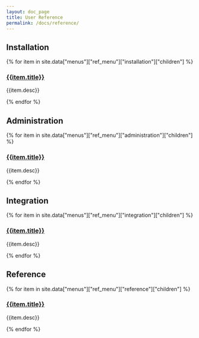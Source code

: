 ```yaml
---
layout: doc_page
title: User Reference
permalink: /docs/reference/
---
```


## Installation

{% for item in site.data["menus"]["ref_menu"]["installation"]["children"] %}
### [{{item.title}}]({{item.path}})
{{item.desc}}

{% endfor %}

## Administration

{% for item in site.data["menus"]["ref_menu"]["administration"]["children"] %}
### [{{item.title}}]({{item.path}})
{{item.desc}}

{% endfor %}

## Integration

{% for item in site.data["menus"]["ref_menu"]["integration"]["children"] %}
### [{{item.title}}]({{item.path}})
{{item.desc}}

{% endfor %}


## Reference

{% for item in site.data["menus"]["ref_menu"]["reference"]["children"] %}
### [{{item.title}}]({{item.path}})
{{item.desc}}

{% endfor %}
